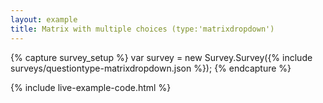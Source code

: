 ```yaml
---
layout: example
title: Matrix with multiple choices (type:'matrixdropdown')
---
```

{% capture survey_setup %}
var survey = new Survey.Survey({% include surveys/questiontype-matrixdropdown.json %});
{% endcapture %}

{% include live-example-code.html %}
